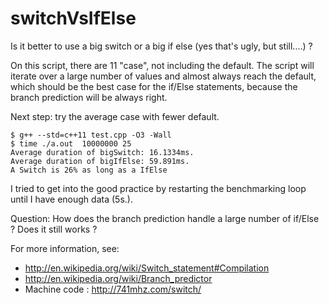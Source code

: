 # switchVsIfElse #

Is it better to use a big switch or a big if else (yes that's ugly, but still....) ? 

On this script, there are 11 "case", not including the default. The script will 
iterate over a large number of values and almost always reach the default, which 
should be the best case for the if/Else statements, because the branch prediction 
will be always right.


Next step: try the average case with fewer default.
    
    $ g++ --std=c++11 test.cpp -O3 -Wall                                                                                                                                   
    $ time ./a.out  10000000 25                                                                                                                                            
    Average duration of bigSwitch: 16.1334ms.
    Average duration of bigIfElse: 59.891ms.
    A Switch is 26% as long as a IfElse

I tried to get into the good practice  by restarting the benchmarking loop until 
I have enough data (5s.). 

Question: How does the branch prediction handle a large number of if/Else ? Does it still works ?


For more information, see: 
* http://en.wikipedia.org/wiki/Switch_statement#Compilation
* http://en.wikipedia.org/wiki/Branch_predictor
* Machine code : http://741mhz.com/switch/
